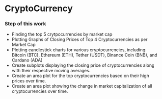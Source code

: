 # CryptoCurrency

### Step of this work
- Finding the top 5 crytpocurrencies by market cap
- Plotting Graphs of Closing Prices of Top 4 Cryptocurrencies as per Market Cap
- Plotting candlestick charts for various cryptocurrencies, including Bitcoin (BTC), Ethereum (ETH), Tether (USDT), Binance Coin (BNB), and Cardano (ADA)
- Create subplots displaying the closing price of cryptocurrencies along with their respective moving averages.
- Create an area plot for the top cryptocurrencies based on their high prices over time.
- Create an area plot showing the change in market capitalization of all cryptocurrencies over time.
